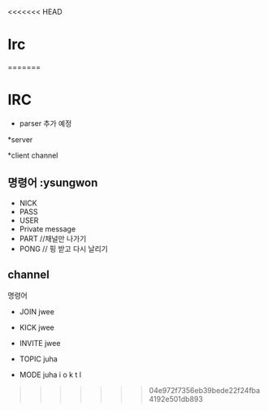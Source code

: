 <<<<<<< HEAD
# Irc
=======
# IRC

* parser 추가 예정

*server


*client
channel 



## 명령어 :ysungwon
* NICK
* PASS
* USER
* Private message
* PART //채널만 나가기
* PONG // 핑 받고 다시 날리기

## channel
명령어
* JOIN jwee
* KICK jwee

* INVITE jwee
* TOPIC juha

* MODE juha
    i
    o
    k
    t
    l
>>>>>>> 04e972f7356eb39bede22f24fba4192e501db893

